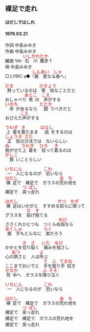 <style type="text/css">
	ruby{
	    ruby-position: over;
	}
	ruby > rt{font-size: 14px;color:red;}
	p{font:16px;font-size: '楷体'}
</style>
## 裸足で走れ
#### はだしではしれ
#### 1979.03.21


作詞  中島みゆき  
作曲  中島みゆき  
編曲 </rb><rp>(</rp><rt>Ver.</rt><rp>)</rp></ruby>  <ruby><rb>石川</rb><rp>(</rp><rt>いしかわ</rt><rp>)</rp></ruby><ruby><rb>鷹彦</rb><rp>(</rp><rt>たか</rt><rp>)</rp></ruby> </rb><rp>(</rp><rt>1</rt><rp>)</rp></ruby>  
唄    中島みゆき  
□ LYRIC </rb><rp>(</rp><rt>a</rt><rp>)</rp></ruby>●『<ruby><rb>親愛</rb><rp>(</rp><rt>しんあい</rt><rp>)</rp></ruby>なる<ruby><rb>者</rb><rp>(</rp><rt>しゃ</rt><rp>)</rp></ruby>へ』  


<ruby><rb>黙</rb><rp>(</rp><rt>だま</rt><rp>)</rp></ruby>っているのは　<ruby><rb>卑怯</rb><rp>(</rp><rt>ひきょう</rt><rp>)</rp></ruby>なことだと  
おしゃべり<ruby><rb>男</rb><rp>(</rp><rt>あとこ</rt><rp>)</rp></ruby>の　<ruby><rb>声</rb><rp>(</rp><rt>こえ</rt><rp>)</rp></ruby>がする  
<ruby><rb>命</rb><rp>(</rp><rt>いのち</rt><rp>)</rp></ruby>があるなら　<ruby><rb>闘</rb><rp>(</rp><rt>たたか</rt><rp>)</rp></ruby>うべきだと  
おびえた<ruby><rb>声</rb><rp>(</rp><rt>こえ</rt><rp>)</rp></ruby>がする  
  
<ruby><rb>上着</rb><rp>(</rp><rt>うわぎ</rt><rp>)</rp></ruby>を<ruby><rb>着</rb><rp>(</rp><rt>き</rt><rp>)</rp></ruby>たまま　<ruby><rb>話</rb><rp>(</rp><rt>はなし</rt><rp>)</rp></ruby>をするのは  
<ruby><rb>正気</rb><rp>(</rp><rt>しょうき</rt><rp>)</rp></ruby>の<ruby><rb>沙汰</rb><rp>(</rp><rt>さた</rt><rp>)</rp></ruby>では　ないらしい  
<ruby><rb>脱</rb><rp>(</rp><rt>ぬ</rt><rp>)</rp></ruby>がせた<ruby><rb>上着</rb><rp>(</rp><rt>うわぎ</rt><rp>)</rp></ruby>を　<ruby><rb>拾</rb><rp>(</rp><rt>ひろ</rt><rp>)</rp></ruby>って<ruby><rb>着</rb><rp>(</rp><rt>き</rt><rp>)</rp></ruby>るのは  
<ruby><rb>賢</rb><rp>(</rp><rt>かしこ</rt><rp>)</rp></ruby>いことらしい  
  
<ruby><rb>一人</rb><rp>(</rp><rt>いちにん</rt><rp>)</rp></ruby>になるのが　<ruby><rb>恐</rb><rp>(</rp><rt>こわ</rt><rp>)</rp></ruby>いなら  
<ruby><rb>裸足</rb><rp>(</rp><rt>はだし</rt><rp>)</rp></ruby>で　裸足で　ガラスの<ruby><rb>荒</rb><rp>(</rp><rt>あ</rt><rp>)</rp></ruby>れ<ruby><rb>地</rb><rp>(</rp><rt>ち</rt><rp>)</rp></ruby>を  
裸足で　<ruby><rb>突</rb><rp>(</rp><rt>つ</rt><rp>)</rp></ruby>っ<ruby><rb>走</rb><rp>(</rp><rt>ばし</rt><rp>)</rp></ruby>れ  
  
<ruby><rb>裸足</rb><rp>(</rp><rt>はだし</rt><rp>)</rp></ruby>はいかがと　すすめる<ruby><rb>奴</rb><rp>(</rp><rt>やつ</rt><rp>)</rp></ruby>らに<ruby><rb>限</rb><rp>(</rp><rt>かぎ</rt><rp>)</rp></ruby>って  
グラスを　<ruby><rb>投</rb><rp>(</rp><rt>な</rt><rp>)</rp></ruby>げ<ruby><rb>捨</rb><rp>(</rp><rt>す</rt><rp>)</rp></ruby>てる  
ささくれひとつも　つくらぬ<ruby><rb>指</rb><rp>(</rp><rt>ゆび</rt><rp>)</rp></ruby>なら  
<ruby><rb>握手</rb><rp>(</rp><rt>あくしゅ</rt><rp>)</rp></ruby>もどんなに　<ruby><rb>楽</rb><rp>(</rp><rt>らく</rt><rp>)</rp></ruby>だろう  
  
かかとを<ruby><rb>切</rb><rp>(</rp><rt>き</rt><rp>)</rp></ruby>り<ruby><rb>裂</rb><rp>(</rp><rt>さ</rt><rp>)</rp></ruby>く　<ruby><rb>痛</rb><rp>(</rp><rt>いた</rt><rp>)</rp></ruby>みを<ruby><rb>指</rb><rp>(</rp><rt>ゆび</rt><rp>)</rp></ruby>さし  
心の<ruby><rb>熱</rb><rp>(</rp><rt>あつ</rt><rp>)</rp></ruby>さと　人は<ruby><rb>呼</rb><rp>(</rp><rt>よ</rt><rp>)</rp></ruby>ぶ  
ここまでおいでと　<ruby><rb>手</rb><rp>(</rp><rt>て</rt><rp>)</rp></ruby>を<ruby><rb>振</rb><rp>(</rp><rt>ふ</rt><rp>)</rp></ruby>り<ruby><rb>手招</rb><rp>(</rp><rt>てまね</rt><rp>)</rp></ruby>き  
<ruby><rb>背中</rb><rp>(</rp><rt>せなか</rt><rp>)</rp></ruby>へ　ガラスを<ruby><rb>降</rb><rp>(</rp><rt>ふ</rt><rp>)</rp></ruby>り<ruby><rb>注</rb><rp>(</rp><rt>そそ</rt><rp>)</rp></ruby>ぐ  
  
<ruby><rb>一人</rb><rp>(</rp><rt>いちにん</rt><rp>)</rp></ruby>になるのが　<ruby><rb>恐</rb><rp>(</rp><rt>こわ</rt><rp>)</rp></ruby>いなら  
  
<ruby><rb>裸足</rb><rp>(</rp><rt>はだし</rt><rp>)</rp></ruby>で　裸足で　ガラスの<ruby><rb>荒</rb><rp>(</rp><rt>あ</rt><rp>)</rp></ruby>れ<ruby><rb>地</rb><rp>(</rp><rt>ち</rt><rp>)</rp></ruby>を  
裸足で　<ruby><rb>突</rb><rp>(</rp><rt>つ</rt><rp>)</rp></ruby>っ<ruby><rb>走</rb><rp>(</rp><rt>ばし</rt><rp>)</rp></ruby>れ  
裸足で　裸足で　ガラスの荒れ地を  
裸足で　突っ走れ  